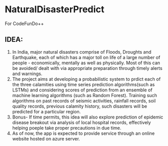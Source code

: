# NaturalDisasterPredict
For CodeFunDo++

## IDEA:
1. In India, major natural disasters comprise of Floods, Droughts and Earthquake, each of which has a major toll on life of a large number of people - economically, mentally as well as physically. Most of this can be avoided/ dealt with via appropriate preparation through timely alerts and warnings.
2. The project aims at developing a probabilistic system to prdict each of the three calamities using time series prediction algorithms(such as LSTMs) and considering scores of prediction from an ensemble of machine learning algorithms (such as Random Forest). 
Training such algorithms on past records of seismic activities, rainfall records, soil quality records, previous calamity history, such disasters will be predicted for a particular region.
3. Bonus- If time permits, this idea will also explore prediction of epidemic disease breakout via analysis of local hospital records, effectively helping poeple take proper precautions in due time.
4. As of now, the app is expected to provide service through an online website hosted on azure server. 
